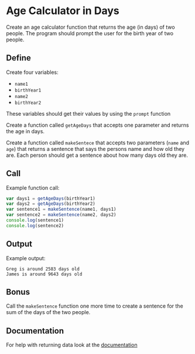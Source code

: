 # Age Calculator in Days

Create an age calculator function that returns the age (in days) of two people.
The program should prompt the user for the birth year of two people.

## Define

Create four variables:

  - `name1`
  - `birthYear1`
  - `name2`
  - `birthYear2`

These variables should get their values by using the `prompt` function

Create a function called `getAgeDays` that accepts one parameter and returns the age in days.

Create a function called `makeSentece` that accepts two parameters (`name` and `age`) that
returns a sentence that says the persons name and how old they are. Each person should get a sentence about how many days old they are.


## Call

Example function call:
```js
var days1 = getAgeDays(birthYear1)
var days2 = getAgeDays(birthYear2)
var sentence1 = makeSentence(name1, days1)
var sentence2 = makeSentence(name2, days2)
console.log(sentence1)
console.log(sentence2)

```

## Output


Example output:
```
Greg is around 2583 days old
James is around 9643 days old
```

## Bonus

Call the `makeSentence` function one more time to create a sentence for the sum of the days of the two people.

## Documentation
For help with returning data look at the [documentation]()
